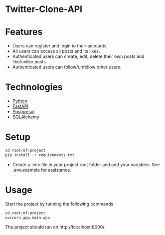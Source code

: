 # Twitter-Clone-API

# Features

- Users can register and login to their accounts.
- All users can access all posts and its likes.
- Authenticated users can create, edit, delete their own posts and like/unlike posts.
- Authenticated users can follow/unfollow other users.

# Technologies

- [Python](https://www.python.org/)
- [FastAPI](https://fastapi.tiangolo.com/)
- [Postgresql](https://www.postgresql.org/)
- [SQLAlchemy](https://www.sqlalchemy.org/)

# Setup

```python
cd root/of/project
pip install -r requirements.txt
```

- Create a .env file in your project root folder and add your variables. See .env.example for assistance.

# Usage

Start the project by running the following commands

```python
cd root/of/project
uvicorn app.main:app
```

The project should run on http://localhost:8000/.
